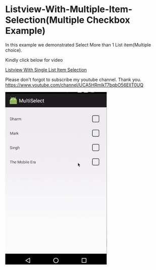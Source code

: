 # Listview-With-Multiple-Item-Selection(Multiple Checkbox Example)

In this example we demonstrated Select More than 1 List item(Multiple choice).

Kindly click below for video

[Listview With Single List Item Selection](https://www.youtube.com/watch?v=5Sx1d3Mtpw8)

Please don't forgot to subscribe my youtube channel. Thank you. https://www.youtube.com/channel/UCA5HRmlkT7bqbO56EIlT0UQ

![ScreenShot](screenshotexample.gif)
